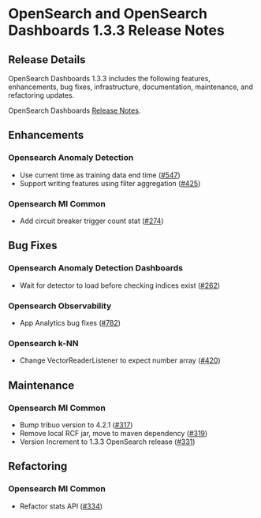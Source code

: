 # OpenSearch and OpenSearch Dashboards 1.3.3 Release Notes

## Release Details

OpenSearch Dashboards 1.3.3 includes the following features, enhancements, bug fixes, infrastructure, documentation, maintenance, and refactoring updates.

OpenSearch Dashboards [Release Notes](https://github.com/opensearch-project/OpenSearch-Dashboards/blob/main/release-notes/opensearch-dashboards.release-notes-1.3.3.md).

## Enhancements

### Opensearch Anomaly Detection
* Use current time as training data end time  ([#547](https://github.com/opensearch-project/anomaly-detection/pull/547))
* Support writing features using filter aggregation ([#425](https://github.com/opensearch-project/anomaly-detection/pull/425))

### Opensearch Ml Common
* Add circuit breaker trigger count stat ([#274](https://github.com/opensearch-project/ml-commons/pull/274))

## Bug Fixes

### Opensearch Anomaly Detection Dashboards
* Wait for detector to load before checking indices exist ([#262](https://github.com/opensearch-project/anomaly-detection-dashboards-plugin/pull/262))
### Opensearch Observability
* App Analytics bug fixes ([#782](https://github.com/opensearch-project/observability/pull/782))

### Opensearch k-NN
* Change VectorReaderListener to expect number array ([#420](https://github.com/opensearch-project/k-NN/pull/420))

## Maintenance

### Opensearch Ml Common
* Bump tribuo version to 4.2.1 ([#317](https://github.com/opensearch-project/ml-commons/pull/317))
* Remove local RCF jar, move to maven dependency ([#319](https://github.com/opensearch-project/ml-commons/pull/319))
* Version Increment to 1.3.3 OpenSearch release ([#331](https://github.com/opensearch-project/ml-commons/pull/331))

## Refactoring

### Opensearch Ml Common
* Refactor stats API ([#334](https://github.com/opensearch-project/ml-commons/pull/334))



